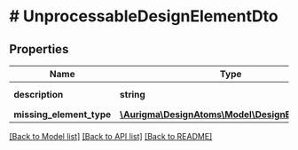 # # UnprocessableDesignElementDto

## Properties

Name | Type | Description | Notes
------------ | ------------- | ------------- | -------------
**description** | **string** | Problem description. | [optional]
**missing_element_type** | [**\Aurigma\DesignAtoms\Model\DesignElementType**](DesignElementType.md) |  | [optional]

[[Back to Model list]](../../README.md#models) [[Back to API list]](../../README.md#endpoints) [[Back to README]](../../README.md)
